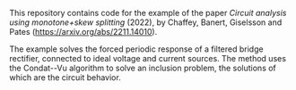 This repository contains code for the example of the paper
*Circuit analysis using monotone+skew splitting* (2022), by Chaffey, Banert, Giselsson and Pates (https://arxiv.org/abs/2211.14010).

The example solves the forced periodic response of a filtered bridge rectifier, connected to ideal voltage and current sources.  The method uses the Condat--Vu algorithm to solve an inclusion problem, the solutions of which are the circuit behavior.

